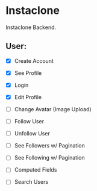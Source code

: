 # Instaclone

Instaclone Backend.

## User:

- [x] Create Account
- [x] See Profile
- [x] Login
- [x] Edit Profile
- [ ] Change Avatar (Image Upload)
- [ ] Follow User
- [ ] Unfollow User
- [ ] See Followers w/ Pagination
- [ ] See Following w/ Pagination
- [ ] Computed Fields
- [ ] Search Users

